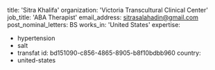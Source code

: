 title: 'Sitra Khalifa'
organization: 'Victoria Transcultural Clinical Center'
job_title: 'ABA Therapist'
email_address: sitrasalahadin@gmail.com
post_nominal_letters: BS
works_in: 'United States'
expertise:
  - hypertension
  - salt
  - transfat
id: bd151090-c856-4865-8905-b8f10bdbb960
country:
  - united-states
